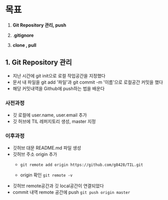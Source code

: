 # 목표

1. **Git Repository 관리, push**

2. .**gitignore**
3.  **clone , pull**

## 1. Git Repository 관리
- 지난 시간에 git init으로 로컬 작업공간을 지정했다
- 문서 내 파일을 git add '파일'과 git commit -m '이름'으로 로컬공간 커밋을 했다
- 해당 커밋내역을 Github에 push하는 법을 배운다
### 사전과정
- 깃 로컬에 user.name, user.email 추가
- 깃 허브에 TIL 레퍼지토리 생성, master 지정
### 이후과정
- 깃허브 대문 README.md 파일 생성
- 깃허브 주소 origin 추가
    - `git remote add origin https://github.com/g8428/TIL.git`

    - origin 확인 `git remote -v`
- 깃허브 remote공간과 깃 local공간이 연결되었다
- commit 내역 remote 공간에 push
`git push origin master`